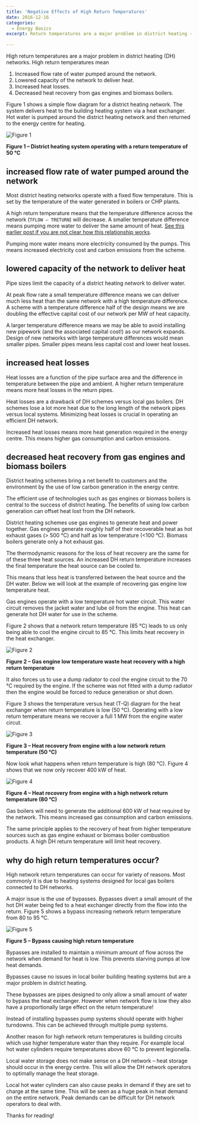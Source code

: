 ```yaml
---
title: 'Negative Effects of High Return Temperatures'
date: 2016-12-16
categories:
  - Energy Basics
excerpt: Return temperatures are a major problem in district heating - do you know why?

---
```


High return temperatures are a major problem in district heating (DH) networks.  High return temperatures mean

1. Increased flow rate of water pumped around the network.
2. Lowered capacity of the network to deliver heat.
3. Increased heat losses.
4. Decreased heat recovery from gas engines and biomass boilers.

Figure 1 shows a simple flow diagram for a district heating network.  The system delivers heat to the building heating system via a heat exchanger.  Hot water is pumped around the district heating network and then returned to the energy centre for heating.

![Figure 1]({{"/assets/return_temps/fig1.png"}})

**Figure 1 – District heating system operating with a return temperature of 50 °C**

## increased flow rate of water pumped around the network

Most district heating networks operate with a fixed flow temperature. This is set by the temperature of the water generated in boilers or CHP plants.

A high return temperature means that the temperature difference across the network (`TFLOW – TRETURN`) will decrease.  A smaller temperature difference means pumping more water to deliver the same amount of heat. [See this earlier post if you are not clear how this relationship works](http://adgefficiency.com/energy-basics-q-m-cp-dt/).

Pumping more water means more electricity consumed by the pumps. This means increased electricity cost and carbon emissions from the scheme.

## lowered capacity of the network to deliver heat

Pipe sizes limit the capacity of a district heating network to deliver water.

At peak flow rate a small temperature difference means we can deliver much less heat than the same network with a high temperature difference.   A scheme with a temperature difference half of the design means we are doubling the effective capital cost of our network per MW of heat capacity.

A larger temperature difference means we may be able to avoid installing new pipework (and the associated capital cost!) as our network expands.  Design of new networks with large temperature differences would mean smaller pipes. Smaller pipes means less capital cost and lower heat losses.

## increased heat losses

Heat losses are a function of the pipe surface area and the difference in temperature between the pipe and ambient. A higher return temperature means more heat losses in the return pipes.

Heat losses are a drawback of DH schemes versus local gas boilers. DH schemes lose a lot more heat due to the long length of the network pipes versus local systems. Minimizing heat losses is crucial in operating an efficient DH network.

Increased heat losses means more heat generation required in the energy centre. This means higher gas consumption and carbon emissions.

## decreased heat recovery from gas engines and biomass boilers

District heating schemes bring a net benefit to customers and the environment by the use of low carbon generation in the energy centre.

The efficient use of technologies such as gas engines or biomass boilers is central to the success of district heating.  The benefits of using low carbon generation can offset heat lost from the DH network.

District heating schemes use gas engines to generate heat and power together.  Gas engines generate roughly half of their recoverable heat as hot exhaust gases (> 500 °C) and half as low temperature (<100 °C). Biomass boilers generate only a hot exhaust gas.

The thermodynamic reasons for the loss of heat recovery are the same for of these three heat sources.  An increased DH return temperature increases the final temperature the heat source can be cooled to.

This means that less heat is transferred between the heat source and the DH water.  Below we will look at the example of recovering gas engine low temperature heat.

Gas engines operate with a low temperature hot water circuit.  This water circuit removes the jacket water and lube oil from the engine.  This heat can generate hot DH water for use in the scheme.

Figure 2 shows that a network return temperature (85 °C) leads to us only being able to cool the engine circuit to 85 °C.  This limits heat recovery in the heat exchanger.

![Figure 2]({{"/assets/return_temps/fig2.png"}})

**Figure 2 – Gas engine low temperature waste heat recovery with a high return temperature**

It also forces us to use a dump radiator to cool the engine circuit to the 70 °C required by the engine.  If the scheme was not fitted with a dump radiator then the engine would be forced to reduce generation or shut down.

Figure 3 shows the temperature versus heat (T-Q) diagram for the heat exchanger when return temperature is low (50 °C).  Operating with a low return temperature means we recover a full 1 MW from the engine water circut.

![Figure 3]({{"/assets/return_temps/fig3.png"}})

**Figure 3 – Heat recovery from engine with a low network return temperature (50 °C)**

Now look what happens when return temperature is high (80 °C).  Figure 4 shows that we now only recover 400 kW of heat.

![Figure 4]({{"/assets/return_temps/fig4.png"}})

**Figure 4 – Heat recovery from engine with a high network return temperature (80 °C)**

Gas boilers will need to generate the additional 600 kW of heat required by the network.  This means increased gas consumption and carbon emissions.

The same principle applies to the recovery of heat from higher temperature sources such as gas engine exhaust or biomass boiler combustion products.  A high DH return temperature will limit heat recovery.

## why do high return temperatures occur?

High network return temperatures can occur for variety of reasons.  Most commonly it is due to heating systems designed for local gas boilers connected to DH networks.

A major issue is the use of bypasses.  Bypasses divert a small amount of the hot DH water being fed to a heat exchanger directly from the flow into the return.  Figure 5 shows a bypass increasing network return temperature from 80 to 95 °C.

![Figure 5]({{"/assets/return_temps/fig5.png"}})

**Figure 5 – Bypass causing high return temperature**

Bypasses are installed to maintain a minimum amount of flow across the network when demand for heat is low.  This prevents starving pumps at low heat demands.

Bypasses cause no issues in local boiler building heating systems but are a major problem in district heating.

These bypasses are pipes designed to only allow a small amount of water to bypass the heat exchanger.  However when network flow is low they also have a proportionally large effect on the return temperature!

Instead of installing bypasses pump systems should operate with higher turndowns.  This can be achieved through multiple pump systems.

Another reason for high network return temperatures is building circuits which use higher temperature water than they require.  For example local hot water cylinders require temperatures above 60 °C to prevent legionella.

Local water storage does not make sense on a DH network – heat storage should occur in the energy centre.  This will allow the DH network operators to optimally manage the heat storage.

Local hot water cylinders can also cause peaks in demand if they are set to charge at the same time.  This will be seen as a huge peak in heat demand on the entire network.  Peak demands can be difficult for DH network operators to deal with.

Thanks for reading!
